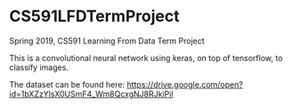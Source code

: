 # CS591LFDTermProject
Spring 2019, CS591 Learning From Data Term Project

This is a convolutional neural network using keras, on top of tensorflow, to classify images.

The dataset can be found here:
https://drive.google.com/open?id=1bXZzYlsX0USmF4_Wm8QcxgNJ8RJkiPil

